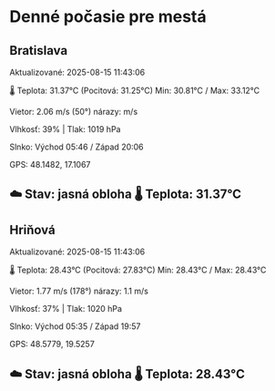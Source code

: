 ﻿# Denné počasie pre mestá

## Bratislava
Aktualizované: 2025-08-15 11:43:06

🌡️ Teplota: 31.37°C 
(Pocitová: 31.25°C)
Min: 30.81°C / Max: 33.12°C

Vietor: 2.06 m/s    (50°) 
nárazy:  m/s

Vlhkosť: 39% | Tlak: 1019 hPa

Slnko: Východ 05:46 / Západ 20:06

GPS: 48.1482, 17.1067

☁️ Stav: jasná obloha        🌡️ Teplota: 31.37°C
---

## Hriňová
Aktualizované: 2025-08-15 11:43:06

🌡️ Teplota: 28.43°C 
(Pocitová: 27.83°C)
Min: 28.43°C / Max: 28.43°C

Vietor: 1.77 m/s (178°)
nárazy: 1.1 m/s

Vlhkosť: 37% | Tlak: 1020 hPa

Slnko: Východ 05:35 / Západ 19:57

GPS: 48.5779, 19.5257

☁️ Stav: jasná obloha        🌡️ Teplota: 28.43°C
---
